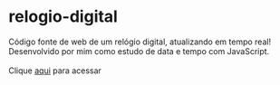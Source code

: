 # relogio-digital
Código fonte de web de um relógio digital, atualizando em tempo real! Desenvolvido por mim como estudo de data e tempo com JavaScript.<br><br>Clique [aqui](https://relogio-digital-git-main-marquezzx.vercel.app/) para acessar
